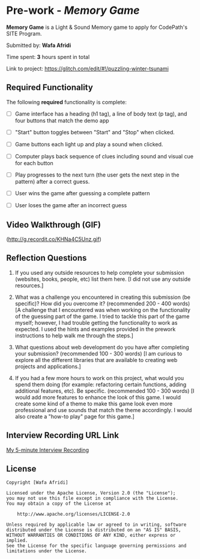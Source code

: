 # Pre-work - *Memory Game*

**Memory Game** is a Light & Sound Memory game to apply for CodePath's SITE Program. 

Submitted by: **Wafa Afridi**

Time spent: **3** hours spent in total

Link to project: https://glitch.com/edit/#!/puzzling-winter-tsunami

## Required Functionality

The following **required** functionality is complete:

* [ ] Game interface has a heading (h1 tag), a line of body text (p tag), and four buttons that match the demo app
* [ ] "Start" button toggles between "Start" and "Stop" when clicked. 
* [ ] Game buttons each light up and play a sound when clicked. 
* [ ] Computer plays back sequence of clues including sound and visual cue for each button
* [ ] Play progresses to the next turn (the user gets the next step in the pattern) after a correct guess. 
* [ ] User wins the game after guessing a complete pattern
* [ ] User loses the game after an incorrect guess



## Video Walkthrough (GIF)

(http://g.recordit.co/KHNa4C5Unz.gif)

## Reflection Questions
1. If you used any outside resources to help complete your submission (websites, books, people, etc) list them here. 
[I did not use any outside resources.]

2. What was a challenge you encountered in creating this submission (be specific)? How did you overcome it? (recommended 200 - 400 words) 
[A challenge that I encountered was when working on the functionality of the guessing part of the game. I tried to tackle
this part of the game myself; however, I had trouble getting the functionality to work as expected. I used the
hints and examples provided in the prework instructions to help walk me through the steps.]

3. What questions about web development do you have after completing your submission? (recommended 100 - 300 words) 
[I am curious to explore all the different libraries that are available to creating web projects
and applications.]

4. If you had a few more hours to work on this project, what would you spend them doing (for example: refactoring certain functions, adding additional features, etc). Be specific. (recommended 100 - 300 words) 
[I would add more features to enhance the look of this game. I would create some kind of a theme
to make this game look even more professional and use sounds that match the theme accordingly. I 
would also create a "how-to play" page for this game.]



## Interview Recording URL Link

[My 5-minute Interview Recording](https://www.kapwing.com/videos/6247d57d9993ac00ec02db64)


## License

    Copyright [Wafa Afridi]

    Licensed under the Apache License, Version 2.0 (the "License");
    you may not use this file except in compliance with the License.
    You may obtain a copy of the License at

        http://www.apache.org/licenses/LICENSE-2.0

    Unless required by applicable law or agreed to in writing, software
    distributed under the License is distributed on an "AS IS" BASIS,
    WITHOUT WARRANTIES OR CONDITIONS OF ANY KIND, either express or implied.
    See the License for the specific language governing permissions and
    limitations under the License.

